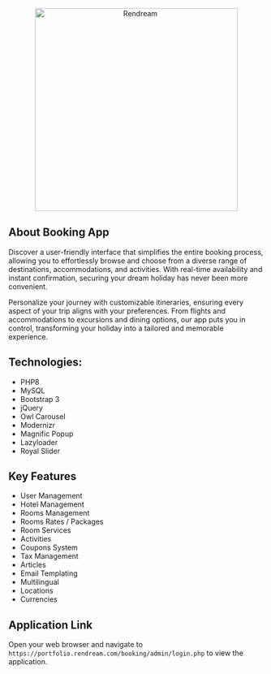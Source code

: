 <p align="center"><a href="https://rendream.com" target="_blank"><img src="https://portfolio.rendream.com/logo-lg.png" width="400" alt="Rendream"></a></p>

## About Booking App
Discover a user-friendly interface that simplifies the entire booking process, allowing you to effortlessly browse and choose from a diverse range of destinations, accommodations, and activities. With real-time availability and instant confirmation, securing your dream holiday has never been more convenient.

Personalize your journey with customizable itineraries, ensuring every aspect of your trip aligns with your preferences. From flights and accommodations to excursions and dining options, our app puts you in control, transforming your holiday into a tailored and memorable experience.

## Technologies:

 - PHP8
 - MySQL
 - Bootstrap 3
 - jQuery
 - Owl Carousel
 - Modernizr
 - Magnific Popup
 - Lazyloader
 - Royal Slider
 
## Key Features

   - User Management
   - Hotel Management
   - Rooms Management
   - Rooms Rates / Packages
   - Room Services
   - Activities
   - Coupons System
   - Tax Management
   - Articles
   - Email Templating
   - Multilingual
   - Locations
   - Currencies

## Application Link
Open your web browser and navigate to `https://portfolio.rendream.com/booking/admin/login.php` to view the application.

